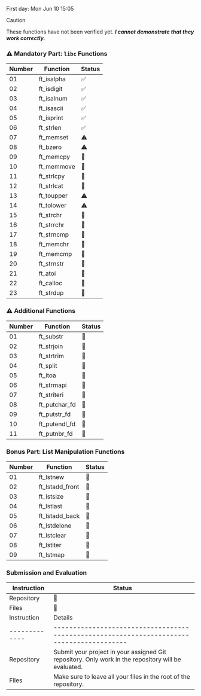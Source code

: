 First day: Mon Jun 10 15:05


> [!CAUTION]  
> These functions have not been verified yet. **_I cannot demonstrate that they work correctly._**
### ⚠️ Mandatory Part: `libc` Functions

| Number | Function    | Status  |
|--------|-------------|---------|
| 01     | ft_isalpha  | ✅       |
| 02     | ft_isdigit  | ✅       |
| 03     | ft_isalnum  | ✅       |
| 04     | ft_isascii  | ✅       |
| 05     | ft_isprint  | ✅       |
| 06     | ft_strlen   | ✅       |
| 07     | ft_memset   | ⚠️       |
| 08     | ft_bzero    | ⚠️       |
| 09     | ft_memcpy   | 🚧       |
| 10     | ft_memmove  | 🚧       |
| 11     | ft_strlcpy  | 🚧       |
| 12     | ft_strlcat  | 🚧       |
| 13     | ft_toupper  | ⚠️       |
| 14     | ft_tolower  | ⚠️       |
| 15     | ft_strchr   | 🚧       |
| 16     | ft_strrchr  | 🚧       |
| 17     | ft_strncmp  | 🚧       |
| 18     | ft_memchr   | 🚧       |
| 19     | ft_memcmp   | 🚧       |
| 20     | ft_strnstr  | 🚧       |
| 21     | ft_atoi     | 🚧       |
| 22     | ft_calloc   | 🚧       |
| 23     | ft_strdup   | 🚧       |

### ⚠️ Additional Functions 

| Number | Function       | Status  |
|--------|----------------|---------|
| 01     | ft_substr      | 🚧       |
| 02     | ft_strjoin     | 🚧       |
| 03     | ft_strtrim     | 🚧       |
| 04     | ft_split       | 🚧       |
| 05     | ft_itoa        | 🚧       |
| 06     | ft_strmapi     | 🚧       |
| 07     | ft_striteri    | 🚧       |
| 08     | ft_putchar_fd  | 🚧       |
| 09     | ft_putstr_fd   | 🚧       |
| 10     | ft_putendl_fd  | 🚧       |
| 11     | ft_putnbr_fd   | 🚧       |

### Bonus Part: List Manipulation Functions

| Number | Function         | Status  |
|--------|------------------|---------|
| 01     | ft_lstnew        | 🚧       |
| 02     | ft_lstadd_front  | 🚧       |
| 03     | ft_lstsize       | 🚧       |
| 04     | ft_lstlast       | 🚧       |
| 05     | ft_lstadd_back   | 🚧       |
| 06     | ft_lstdelone     | 🚧       |
| 07     | ft_lstclear      | 🚧       |
| 08     | ft_lstiter       | 🚧       |
| 09     | ft_lstmap        | 🚧       |

### Submission and Evaluation

| Instruction | Status  |
|-------------|---------|
| Repository  | 🚧       |
| Files       | 🚧       |
| Instruction | Details                                                                                 |
|-------------|-----------------------------------------------------------------------------------------|
| Repository  | Submit your project in your assigned Git repository. Only work in the repository will be evaluated. |
| Files       | Make sure to leave all your files in the root of the repository.                         |
